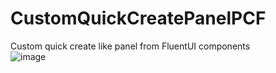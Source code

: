 # CustomQuickCreatePanelPCF
Custom quick create like panel from FluentUI components
<br/>
![image](https://user-images.githubusercontent.com/13801775/204468356-7f2146a7-5ac7-47bd-b259-12f99e90a1c2.png)

